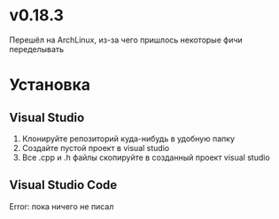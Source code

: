 # v0.18.3

Перешёл на ArchLinux, из-за чего пришлось некоторые фичи переделывать


# Установка
## Visual Studio
1. Клонируйте репозиторий куда-нибудь в удобную папку
2. Создайте пустой проект в visual studio
3. Все .cpp и .h файлы скопируйте в созданный проект visual studio

## Visual Studio Code
Error: пока ничего не писал 